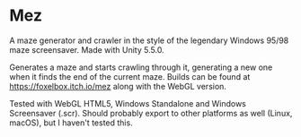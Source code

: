 # Mez
A maze generator and crawler in the style of the legendary Windows 95/98 maze screensaver. Made with Unity 5.5.0.

Generates a maze and starts crawling through it, generating a new one when it finds the end of the current maze.
Builds can be found at https://foxelbox.itch.io/mez along with the WebGL version.

Tested with WebGL HTML5, Windows Standalone and Windows Screensaver (.scr).
Should probably export to other platforms as well (Linux, macOS), but I haven't tested this.
